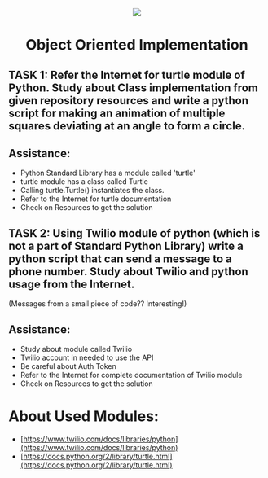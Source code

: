 <p align="center"><img src="https://s3.dualstack.us-east-2.amazonaws.com/pythondotorg-assets/media/files/python-logo-only.svg"></p>
<h1 align="center">Object Oriented Implementation</h1>


## TASK 1: Refer the Internet for turtle module of Python. Study about Class implementation from given repository resources and write a python script for making an animation of multiple squares deviating at an angle to form a circle.


## Assistance: 



*   Python Standard Library has a module called 'turtle'
*   turtle module has a class called Turtle
*   Calling turtle.Turtle() instantiates the class.
*   Refer to the Internet for turtle documentation
*   Check on Resources to get the solution 


## TASK 2: Using Twilio module of python (which is not a part of Standard Python Library) write a python script that can send a message to a phone number. Study about Twilio and python usage from the Internet.

(Messages from a small piece of code?? Interesting!)


## Assistance: 



*   Study about module called Twilio
*   Twilio account in needed to use the API
*   Be careful about Auth Token
*   Refer to the Internet for complete documentation of Twilio module
*   Check on Resources to get the solution 


# About Used Modules:



*   [https://www.twilio.com/docs/libraries/python](https://www.twilio.com/docs/libraries/python)
*   [https://docs.python.org/2/library/turtle.html](https://docs.python.org/2/library/turtle.html)